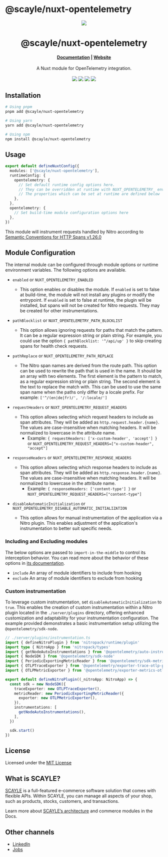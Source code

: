 # @scayle/nuxt-opentelemetry

<div align="center">
  <img src="https://cdn-prod.scayle.com/public/media/general/SCAYLE-Commerce-Engine-header.png" />
</div>

<div align="center">
  <h1>@scayle/nuxt-opentelemetry</h1>
</div>

<div align="center">
  <h4><a href="https://scayle.dev/en/core-documentation/storefront-guide/storefront-application/integrations/open-telemetry">Documentation</a> | <a href="https://www.scayle.com/">Website</a></h4>
</div>

<div align="center">
  A Nuxt module for OpenTelemetry integration.
</div>
<br/>
<div align="center">
  <a href="https://www.npmjs.com/package/@scayle/nuxt-opentelemetry"><img src="https://img.shields.io/npm/v/@scayle/nuxt-opentelemetry/latest.svg?style=flat&colorB=007ec6" /></a>
  <a href="https://www.npmjs.com/package/@scayle/nuxt-opentelemetry"><img src="https://img.shields.io/npm/dm/@scayle/nuxt-opentelemetry.svg?style=flat&colorB=007ec6" /></a>
  <a href="https://www.npmjs.com/package/@scayle/nuxt-opentelemetry"><img src="https://img.shields.io/badge/license-MIT-blue.svg" /></a>
  <a href="https://nuxt.com"><img src="https://img.shields.io/badge/Nuxt-18181B?logo=nuxt.js" /></a>
</div>

## Installation

```bash
# Using pnpm
pnpm add @scayle/nuxt-opentelemetry

# Using yarn
yarn add @scayle/nuxt-opentelemetry

# Using npm
npm install @scayle/nuxt-opentelemetry
```

## Usage

```ts
export default defineNuxtConfig({
  modules: ['@scayle/nuxt-opentelemetry'],
  runtimeConfig: {
    opentelemetry: {
      // Set default runtime config options here.
      // They can be overridden at runtime with NUXT_OPENTELEMETRY_ environment variables
      // The properties which can be set at runtime are defined below
    },
  },
  opentelemetry: {
    // Set build-time module configuration options here
  },
})
```

This module will instrument requests handled by Nitro according to [Semantic Conventions for HTTP Spans v1.26.0](https://github.com/open-telemetry/semantic-conventions/blob/v1.26.0/docs/http/http-spans.md#http-server)

## Module Configuration

The internal module can be configured through module options or runtime environment variables. The following options are available.

- `enabled` or `NUXT_OPENTELEMETRY_ENABLED`
  - This option enables or disables the module.
    If `enabled` is set to false at build-time, the module will not install any plugins or modify the entrypoint.
    If `enabled` is set to false at runtime, the plugin will be installed, but spans will not be created for Nitro requests.
    They may be created for other instrumentations.

- `pathBlocklist` or `NUXT_OPENTELEMETRY_PATH_BLOCKLIST`
  - This option allows ignoring requests for paths that match the pattern.
    It can be a regular expression string or plain string. For example,
    you could use the option `{ pathBlocklist: '^/api/up' }` to skip creating spans for health check requests.

- `pathReplace` or `NUXT_OPENTELEMETRY_PATH_REPLACE`
  - The Nitro span names are derived from the route path.
    This option can be used to rewrite the path that is used in the name.
    It should be an array with two elements.
    The first element is the pattern to match, as a regular expression string or plain string.
    The second element is the text to replace the match with.
    This can be used to use the same span name when the paths only differ by a locale prefix.
    For example: `['^/(en|de|fr)/', '/:locale/']`

- `requestHeaders` or `NUXT_OPENTELEMETRY_REQUEST_HEADERS`
  - This option allows selecting which request headers to include as span attributes. They will be added as `http.request.header.{name}`.
    The values are case-insensitive when matching headers. It will be normalized to lowercase in the attribute name.
    - Example: `{ requestHeaders: ['x-custom-header', 'accept'] }` or `NUXT_OPENTELEMETRY_REQUEST_HEADERS=["x-custom-header", "accept"]`

- `responseHeaders` or `NUXT_OPENTELEMETRY_RESPONSE_HEADERS`
  - This option allows selecting which response headers to include as span attributes.
    They will be added as `http.response.header.{name}`. The values are case-insensitive when matching headers.
    It will be normalized to lowercase in the attribute name.
    - Example: `{ responseHeaders: ['content-type'] }` or `NUXT_OPENTELEMETRY_REQUEST_HEADERS=["content-type"]`

- `disableAutomaticInitialization` or `NUXT_OPENTELEMETRY_DISABLE_AUTOMATIC_INITIALIZATION`
  - This option allows for manual instrumentation of the application via a Nitro plugin.
    This enables adjustment of the application's instrumentation to better suit specific needs.

### Including and Excluding modules

The below options are passed to `import-in-the-middle` to control its interception behavior.
You can read more about the behavior of these options in [its documentation](https://github.com/nodejs/import-in-the-middle?tab=readme-ov-file#only-intercepting-hooked-modules).

- `include` An array of module identifiers to include from hooking
- `exclude` An array of module identifiers to exclude from hooking

### Custom instrumentation

To leverage custom instrumentation, set `disableAutomaticInitialization` to `true`.
This enables the creation of custom instrumentation within a Nitro plugin located in the `./server/plugins` directory,
offering enhanced customization and adaptability for your instrumentation configuration.
The example provided demonstrates a basic instrumentation setup utilizing the `@opentelemetry/sdk-node`.

```ts
// ./server/plugins/instrumentation.ts
import { defineNitroPlugin } from 'nitropack/runtime/plugin'
import type { NitroApp } from 'nitropack/types'
import { getNodeAutoInstrumentations } from '@opentelemetry/auto-instrumentations-node'
import { NodeSDK } from '@opentelemetry/sdk-node'
import { PeriodicExportingMetricReader } from '@opentelemetry/sdk-metrics'
import { OTLPTraceExporter } from '@opentelemetry/exporter-trace-otlp-proto'
import { OTLPMetricExporter } from '@opentelemetry/exporter-metrics-otlp-proto'

export default defineNitroPlugin((_nitroApp: NitroApp) => {
  const sdk = new NodeSDK({
    traceExporter: new OTLPTraceExporter(),
    metricReader: new PeriodicExportingMetricReader({
      exporter: new OTLPMetricExporter(),
    }),
    instrumentations: [
      getNodeAutoInstrumentations(),
    ],
  })

  sdk.start()
})
```

## License

Licensed under the [MIT License](https://opensource.org/license/mit/)

## What is SCAYLE?

[SCAYLE](https://scayle.com) is a full-featured e-commerce software solution that comes with flexible APIs.
Within SCAYLE, you can manage all aspects of your shop, such as products, stocks, customers, and transactions.

Learn more about [SCAYLE’s architecture](https://scayle.dev/en/core-documentation/welcome-to-scayle/getting-started) and commerce modules in the Docs.

## Other channels

- [LinkedIn](https://www.linkedin.com/company/scaylecommerce/)
- [Jobs](https://careers.smartrecruiters.com/ABOUTYOUGmbH/scayle)
